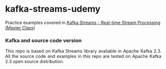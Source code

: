 # kafka-streams-udemy

Practice examples covered in <a href="https://www.udemy.com/course/kafka-streams-real-time-stream-processing-master-class/"> Kafka Streams - Real-time Stream Processing (Master Class) </a>

<h3>Kafka and source code version</h3>
<p align="justify">
 This repo is based on Kafka Streams library available in Apache Kafka 2.3. All the source code and examples in this repo are tested on Apache Kafka 2.3 open source distribution.
</p>
